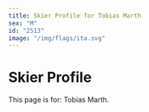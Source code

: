 ```yaml
---
title: Skier Profile for Tobias Marth
sex: "M"
id: "2513"
image: "/img/flags/ita.svg" 
---
```


# Skier Profile

This page is for: Tobias Marth.
    